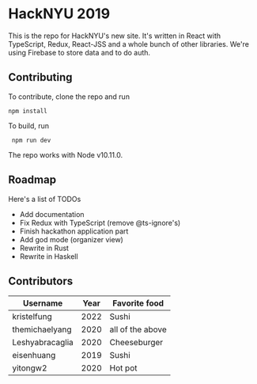 # HackNYU 2019

This is the repo for HackNYU's new site. It's written in React with
TypeScript, Redux, React-JSS and a whole bunch of other libraries.
We're using Firebase to store data and to do auth.

## Contributing

To contribute, clone the repo and run

    npm install

 To build, run

     npm run dev

 The repo works with Node v10.11.0.

 ## Roadmap
 Here's a list of TODOs
  - Add documentation
  - Fix Redux with TypeScript (remove @ts-ignore's)
  - Finish hackathon application part
  - Add god mode (organizer view)
  - Rewrite in Rust
  - Rewrite in Haskell

## Contributors 

|  Username      | Year | Favorite food    |
|----------------|------|------------------|
| kristelfung    | 2022 |     Sushi        |
| themichaelyang | 2020 | all of the above |
| Leshyabracaglia  | 2020  |Cheeseburger |
| eisenhuang | 2019 | Sushi |
| yitongw2 | 2020 | Hot pot |
